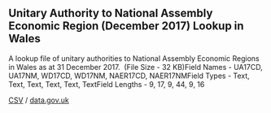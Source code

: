 ## Unitary Authority to National Assembly Economic Region (December 2017) Lookup in Wales

A lookup file of unitary authorities to National Assembly Economic Regions in Wales as at 31 December 2017.  (File Size - 32 KB)Field Names - UA17CD, UA17NM, WD17CD, WD17NM, NAER17CD, NAER17NMField Types - Text, Text, Text, Text, Text, TextField Lengths - 9, 17, 9, 44, 9, 16

[CSV](../csv/058.csv) / [data.gov.uk](https://data.gov.uk/dataset/28c24f7a-fda2-4ee2-990b-6c2c773802eb/unitary-authority-to-national-assembly-economic-region-december-2017-lookup-in-wales)

